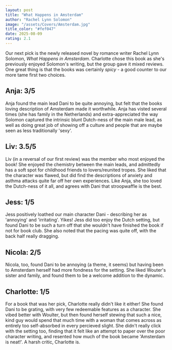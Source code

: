 ```yaml
---
layout: post
title: "What Happens in Amsterdam"
author: "Rachel Lynn Solomon"
image: "/assets/Covers/Amsterdam.jpg"
title_color: "#fef047"
date: 2025-08-09
rating: 2.1
---
```

Our next pick is the newly released novel by romance writer Rachel Lynn Solomon, *What Happens in Amsterdam*. Charlotte chose this book as she's previously enjoyed Solomon's writing, but the group gave it mixed reviews. One great thing is that the books was certainly *spicy* - a good counter to our more tame first two choices.

## Anja: 3/5
Anja found the main lead Dani to be quite annoying, but felt that the books loving description of Amsterdam made it worthwhile. Anja has visted several times (she has family in the Netherlands) and extra-appreciated the way Solomon captured the intrinsic blunt Dutch-ness of the main male lead, as well as doing great job of showing off a culture and people that are maybe seen as less traditionally 'sexy'.

## Liv: 3.5/5
Liv (in a reversal of our first review) was the member who most enjoyed the book! She enjoyed the chemistry between the main leads, and admittedly has a soft spot for childhood friends to lovers/reunited tropes. She liked that the character was flawed, but did find the descriptions of anxiety and asthma attacks quite far off her own experiences. Like Anja, she too loved the Dutch-ness of it all, and agrees with Dani that stroopwaffle is the best.

## Jess: 1/5
Jess positively loathed our main character Dani - describing her as 'annoying' and 'irritating'. Yikes! Jess did too enjoy the Dutch setting, but found Dani to be such a turn off that she wouldn't have finished the book if not for book club. She also noted that the pacing was quite off, with the back half really dragging.

## Nicola: 2/5
Nicola, too, found Dani to be annoying (a theme, it seems) but having been to Amsterdam herself had more fondness for the setting. She liked Wouter's sister and family, and found them to be a welcome addition to the dynamic.

## Charlotte: 1/5
For a book that was her pick, Charlotte really didn't like it either! She found Dani to be grating, with very few redeemable features as a character. She vibed better with Woulter, but then found herself stewing that such a nice, kind guy would spend that much time with a woman that comes across as entirely too self-absorbed in every percieved slight. She didn't really click with the setting too, finding that it felt like an attempt to paper over the poor character writing, and resented how much of the book became 'Amsterdam is neat!'. A harsh critic, Charlotte is.

